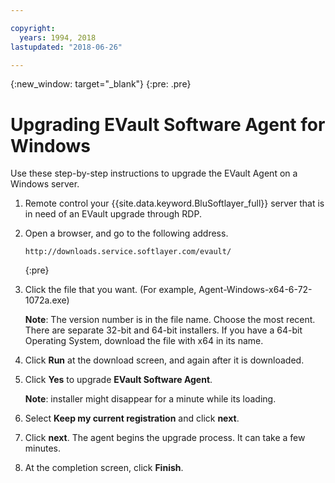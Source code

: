 ```yaml
---

copyright:
  years: 1994, 2018
lastupdated: "2018-06-26"

---
```

{:new_window: target="_blank"}
{:pre: .pre}

# Upgrading EVault Software Agent for Windows 

Use these step-by-step instructions to upgrade the EVault Agent on a Windows server.

1. Remote control your {{site.data.keyword.BluSoftlayer_full}} server that is in need of an EVault upgrade through RDP.

2. Open a browser, and go to the following address.
   ```
   http://downloads.service.softlayer.com/evault/
   ```
   {:pre}
  
3. Click the file that you want. (For example, Agent-Windows-x64-6-72-1072a.exe)

   **Note**: The version number is in the file name. Choose the most recent. <br/>
   There are separate 32-bit and 64-bit installers. If you have a 64-bit Operating System, download the file with x64 in its name.

4. Click **Run** at the download screen, and again after it is downloaded.

5. Click **Yes** to upgrade **EVault Software Agent**.

   **Note**: installer might disappear for a minute while its loading.

6. Select **Keep my current registration** and click **next**.

7. Click **next**. The agent begins the upgrade process. It can take a few minutes.

8. At the completion screen, click **Finish**.
